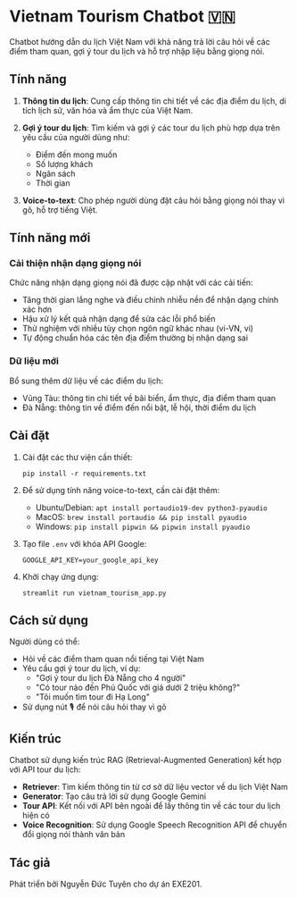 # Vietnam Tourism Chatbot 🇻🇳

Chatbot hướng dẫn du lịch Việt Nam với khả năng trả lời câu hỏi về các điểm tham quan, gợi ý tour du lịch và hỗ trợ nhập liệu bằng giọng nói.

## Tính năng

1. **Thông tin du lịch**: Cung cấp thông tin chi tiết về các địa điểm du lịch, di tích lịch sử, văn hóa và ẩm thực của Việt Nam.

2. **Gợi ý tour du lịch**: Tìm kiếm và gợi ý các tour du lịch phù hợp dựa trên yêu cầu của người dùng như:
   - Điểm đến mong muốn
   - Số lượng khách
   - Ngân sách
   - Thời gian

3. **Voice-to-text**: Cho phép người dùng đặt câu hỏi bằng giọng nói thay vì gõ, hỗ trợ tiếng Việt.

## Tính năng mới

### Cải thiện nhận dạng giọng nói
Chức năng nhận dạng giọng nói đã được cập nhật với các cải tiến:
- Tăng thời gian lắng nghe và điều chỉnh nhiễu nền để nhận dạng chính xác hơn
- Hậu xử lý kết quả nhận dạng để sửa các lỗi phổ biến
- Thử nghiệm với nhiều tùy chọn ngôn ngữ khác nhau (vi-VN, vi)
- Tự động chuẩn hóa các tên địa điểm thường bị nhận dạng sai

### Dữ liệu mới
Bổ sung thêm dữ liệu về các điểm du lịch:
- Vũng Tàu: thông tin chi tiết về bãi biển, ẩm thực, địa điểm tham quan
- Đà Nẵng: thông tin về điểm đến nổi bật, lễ hội, thời điểm du lịch

## Cài đặt

1. Cài đặt các thư viện cần thiết:
   ```
   pip install -r requirements.txt
   ```

2. Để sử dụng tính năng voice-to-text, cần cài đặt thêm:
   - Ubuntu/Debian: `apt install portaudio19-dev python3-pyaudio`
   - MacOS: `brew install portaudio && pip install pyaudio`
   - Windows: `pip install pipwin && pipwin install pyaudio`

3. Tạo file `.env` với khóa API Google:
   ```
   GOOGLE_API_KEY=your_google_api_key
   ```

4. Khởi chạy ứng dụng:
   ```
   streamlit run vietnam_tourism_app.py
   ```

## Cách sử dụng

Người dùng có thể:
- Hỏi về các điểm tham quan nổi tiếng tại Việt Nam
- Yêu cầu gợi ý tour du lịch, ví dụ:
  - "Gợi ý tour du lịch Đà Nẵng cho 4 người"
  - "Có tour nào đến Phú Quốc với giá dưới 2 triệu không?"
  - "Tôi muốn tìm tour đi Hạ Long"
- Sử dụng nút 🎙️ để nói câu hỏi thay vì gõ

## Kiến trúc

Chatbot sử dụng kiến trúc RAG (Retrieval-Augmented Generation) kết hợp với API tour du lịch:
- **Retriever**: Tìm kiếm thông tin từ cơ sở dữ liệu vector về du lịch Việt Nam
- **Generator**: Tạo câu trả lời sử dụng Google Gemini
- **Tour API**: Kết nối với API bên ngoài để lấy thông tin về các tour du lịch hiện có
- **Voice Recognition**: Sử dụng Google Speech Recognition API để chuyển đổi giọng nói thành văn bản

## Tác giả

Phát triển bởi Nguyễn Đức Tuyên cho dự án EXE201. 